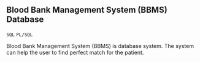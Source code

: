 ## Blood Bank Management System (BBMS) Database
`SQL` `PL/SQL`

  Blood Bank Management System (BBMS) is database system. The system can help the user to find perfect match for the patient.